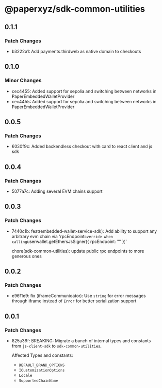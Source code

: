 # @paperxyz/sdk-common-utilities

## 0.1.1

### Patch Changes

- b3222a1: Add payments.thirdweb as native domain to checkouts

## 0.1.0

### Minor Changes

- cec4455: Added support for sepolia and switching between networks in PaperEmbeddedWalletProvider
- cec4455: Added support for sepolia and switching between networks in PaperEmbeddedWalletProvider

## 0.0.5

### Patch Changes

- 6030f9c: Added backendless checkout with card to react client and js sdk

## 0.0.4

### Patch Changes

- 5077a7c: Adding several EVM chains support

## 0.0.3

### Patch Changes

- 7440c1b: feat(embedded-wallet-service-sdk): Add ability to support any arbitrary evm chain via 'rpcEndpoint`override when calling`userwallet.getEthersJsSigner({ rpcEndpoint: "" })`

  chore(sdk-common-utilities): update public rpc endpoints to more generous ones

## 0.0.2

### Patch Changes

- e96f1e9: fix (iframeCommunicator): Use `string` for error messages through iframe instead of `Error` for better serialization support

## 0.0.1

### Patch Changes

- 825a36f: BREAKING: Migrate a bunch of internal types and constants from `js-client-sdk` to `sdk-common-utilities`.

  Affected Types and constants:

  - `DEFAULT_BRAND_OPTIONS`
  - `ICustomizationOptions`
  - `Locale`
  - `SupportedChainName`
